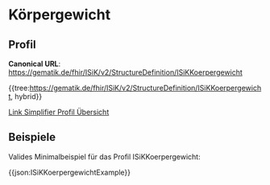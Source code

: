 # Körpergewicht

## Profil

**Canonical URL**: https://gematik.de/fhir/ISiK/v2/StructureDefinition/ISiKKoerpergewicht

{{tree:https://gematik.de/fhir/ISiK/v2/StructureDefinition/ISiKKoerpergewicht, hybrid}}

[Link Simplifier Profil Übersicht](https://gematik.de/fhir/ISiK/v2/StructureDefinition/ISiKKoerpergewicht)

## Beispiele

Valides Minimalbeispiel für das Profil ISiKKoerpergewicht:

{{json:ISiKKoerpergewichtExample}}
